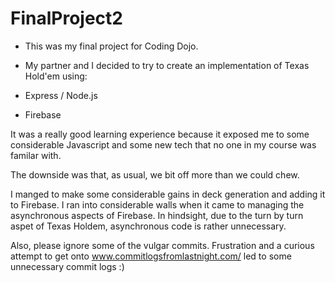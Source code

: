 FinalProject2
=============

- This was my final project for Coding Dojo. 

- My partner and I decided to try to create an implementation of Texas Hold'em using:
 - Express / Node.js
 - Firebase 
 
It was a really good learning experience because it exposed me to some considerable Javascript and some new tech that 
no one in my course was familar with. 

The downside was that, as usual, we bit off more than we could chew. 

I manged to make some considerable gains in deck generation and adding it to Firebase. I ran into considerable walls when
it came to managing the asynchronous aspects of Firebase. In hindsight, due to the turn by turn aspet of Texas Holdem, 
asynchronous code is rather unnecessary. 

Also, please ignore some of the vulgar commits. Frustration and a curious attempt to get onto www.commitlogsfromlastnight.com/
led to some unnecessary commit logs :)
